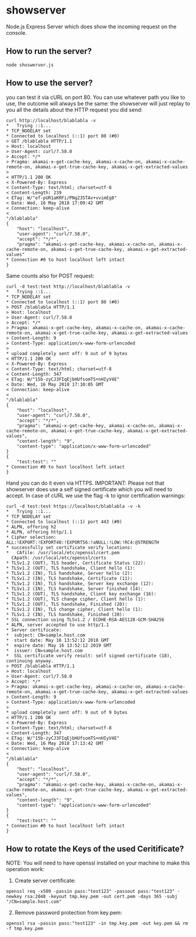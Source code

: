 # showserver
Node.js Express Server which does show the incoming request on the console.

## How to run the server?
```
node shoswerver.js
```

## How to use the server?
you can test it via cURL on port 80.
You can use whatever path you like to use, the outcome will always be the same:
the showserver will just replay to you all the details about the HTTP request you did send:
```
curl http://localhost/blablabla -v
*   Trying ::1...
* TCP_NODELAY set
* Connected to localhost (::1) port 80 (#0)
> GET /blablabla HTTP/1.1
> Host: localhost
> User-Agent: curl/7.58.0
> Accept: */*
> Pragma: akamai-x-get-cache-key, akamai-x-cache-on, akamai-x-cache-remote-on, akamai-x-get-true-cache-key, akamai-x-get-extracted-values
>
< HTTP/1.1 200 OK
< X-Powered-By: Express
< Content-Type: text/html; charset=utf-8
< Content-Length: 239
< ETag: W/"ef-pUR1aKRFi/PNg23STAv+vvimEg8"
< Date: Wed, 16 May 2018 17:09:42 GMT
< Connection: keep-alive
<
"/blablabla"
{
    "host": "localhost",
    "user-agent": "curl/7.58.0",
    "accept": "*/*",
    "pragma": "akamai-x-get-cache-key, akamai-x-cache-on, akamai-x-cache-remote-on, akamai-x-get-true-cache-key, akamai-x-get-extracted-values"
* Connection #0 to host localhost left intact
}
```
Same counts also for POST request:
```
curl -d test:test http://localhost/blablabla -v
*   Trying ::1...
* TCP_NODELAY set
* Connected to localhost (::1) port 80 (#0)
> POST /blablabla HTTP/1.1
> Host: localhost
> User-Agent: curl/7.58.0
> Accept: */*
> Pragma: akamai-x-get-cache-key, akamai-x-cache-on, akamai-x-cache-remote-on, akamai-x-get-true-cache-key, akamai-x-get-extracted-values
> Content-Length: 9
> Content-Type: application/x-www-form-urlencoded
>
* upload completely sent off: 9 out of 9 bytes
< HTTP/1.1 200 OK
< X-Powered-By: Express
< Content-Type: text/html; charset=utf-8
< Content-Length: 347
< ETag: W/"15b-zyCJ3FIqEjbHUfsomTS+nHIyV4E"
< Date: Wed, 16 May 2018 17:10:05 GMT
< Connection: keep-alive
<
"/blablabla"
{
    "host": "localhost",
    "user-agent": "curl/7.58.0",
    "accept": "*/*",
    "pragma": "akamai-x-get-cache-key, akamai-x-cache-on, akamai-x-cache-remote-on, akamai-x-get-true-cache-key, akamai-x-get-extracted-values",
    "content-length": "9",
    "content-type": "application/x-www-form-urlencoded"
}
{
    "test:test": ""
* Connection #0 to host localhost left intact
}
```
Hand you can do it even via HTTPS.
IMPORTANT: Please not that showserver does use a self signed certificate which you will need to accept.
In case of cURL we use the flag -k to ignor certification warnings:
```
curl -d test:test https://localhost/blablabla -v -k
*   Trying ::1...
* TCP_NODELAY set
* Connected to localhost (::1) port 443 (#0)
* ALPN, offering h2
* ALPN, offering http/1.1
* Cipher selection: ALL:!EXPORT:!EXPORT40:!EXPORT56:!aNULL:!LOW:!RC4:@STRENGTH
* successfully set certificate verify locations:
*   CAfile: /usr/local/etc/openssl/cert.pem
  CApath: /usr/local/etc/openssl/certs
* TLSv1.2 (OUT), TLS header, Certificate Status (22):
* TLSv1.2 (OUT), TLS handshake, Client hello (1):
* TLSv1.2 (IN), TLS handshake, Server hello (2):
* TLSv1.2 (IN), TLS handshake, Certificate (11):
* TLSv1.2 (IN), TLS handshake, Server key exchange (12):
* TLSv1.2 (IN), TLS handshake, Server finished (14):
* TLSv1.2 (OUT), TLS handshake, Client key exchange (16):
* TLSv1.2 (OUT), TLS change cipher, Client hello (1):
* TLSv1.2 (OUT), TLS handshake, Finished (20):
* TLSv1.2 (IN), TLS change cipher, Client hello (1):
* TLSv1.2 (IN), TLS handshake, Finished (20):
* SSL connection using TLSv1.2 / ECDHE-RSA-AES128-GCM-SHA256
* ALPN, server accepted to use http/1.1
* Server certificate:
*  subject: CN=sample.host.com
*  start date: May 16 13:52:12 2018 GMT
*  expire date: May 16 13:52:12 2019 GMT
*  issuer: CN=sample.host.com
*  SSL certificate verify result: self signed certificate (18), continuing anyway.
> POST /blablabla HTTP/1.1
> Host: localhost
> User-Agent: curl/7.58.0
> Accept: */*
> Pragma: akamai-x-get-cache-key, akamai-x-cache-on, akamai-x-cache-remote-on, akamai-x-get-true-cache-key, akamai-x-get-extracted-values
> Content-Length: 9
> Content-Type: application/x-www-form-urlencoded
>
* upload completely sent off: 9 out of 9 bytes
< HTTP/1.1 200 OK
< X-Powered-By: Express
< Content-Type: text/html; charset=utf-8
< Content-Length: 347
< ETag: W/"15b-zyCJ3FIqEjbHUfsomTS+nHIyV4E"
< Date: Wed, 16 May 2018 17:13:42 GMT
< Connection: keep-alive
<
"/blablabla"
{
    "host": "localhost",
    "user-agent": "curl/7.58.0",
    "accept": "*/*",
    "pragma": "akamai-x-get-cache-key, akamai-x-cache-on, akamai-x-cache-remote-on, akamai-x-get-true-cache-key, akamai-x-get-extracted-values",
    "content-length": "9",
    "content-type": "application/x-www-form-urlencoded"
}
{
    "test:test": ""
* Connection #0 to host localhost left intact
}
```

## How to rotate the Keys of the used Ceritificate?
NOTE: You will need to have openssl installed on your machine to make this operation work:
1. Create server certificate:
```
openssl req -x509 -passin pass:"test123" -passout pass:"test123" -newkey rsa:2048 -keyout tmp.key.pem -out cert.pem -days 365 -subj "/CN=sample.host.com"
```
2. Remove password protection from key.pem:
```
openssl rsa -passin pass:"test123" -in tmp.key.pem -out key.pem && rm -f tmp.key.pem
```
